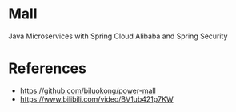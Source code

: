 # Mall
Java Microservices with Spring Cloud Alibaba and Spring Security

# References
- https://github.com/biluokong/power-mall
- https://www.bilibili.com/video/BV1ub421p7KW
